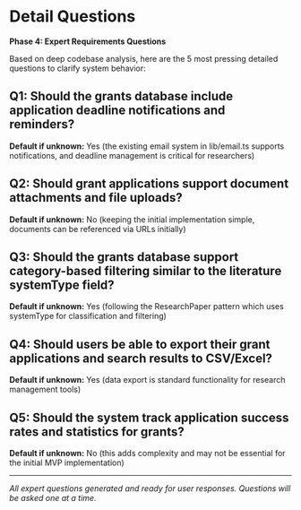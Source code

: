 # Detail Questions

**Phase 4: Expert Requirements Questions**

Based on deep codebase analysis, here are the 5 most pressing detailed questions to clarify system behavior:

## Q1: Should the grants database include application deadline notifications and reminders?
**Default if unknown:** Yes (the existing email system in lib/email.ts supports notifications, and deadline management is critical for researchers)

## Q2: Should grant applications support document attachments and file uploads?
**Default if unknown:** No (keeping the initial implementation simple, documents can be referenced via URLs initially)

## Q3: Should the grants database support category-based filtering similar to the literature systemType field?
**Default if unknown:** Yes (following the ResearchPaper pattern which uses systemType for classification and filtering)

## Q4: Should users be able to export their grant applications and search results to CSV/Excel?
**Default if unknown:** Yes (data export is standard functionality for research management tools)

## Q5: Should the system track application success rates and statistics for grants?
**Default if unknown:** No (this adds complexity and may not be essential for the initial MVP implementation)

---

*All expert questions generated and ready for user responses. Questions will be asked one at a time.*